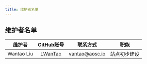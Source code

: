 ```yaml
---
title: 维护者名单
---
```


## 维护者名单

|维护者|GitHub账号|联系方式|职能|
|:--:|:--:|:--:|:--:|
|Wantao Liu|[LWanTao](https://github.com/lwantao)|<vantao@aosc.io>|站点初步建设|
